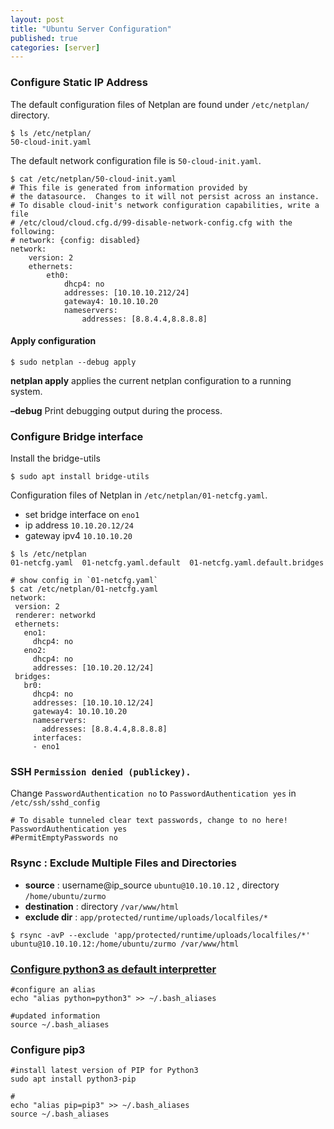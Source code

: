 ```yaml
---
layout: post
title: "Ubuntu Server Configuration"
published: true
categories: [server]
---
```


### Configure Static IP Address
The default configuration files of Netplan are found under `/etc/netplan/` directory.
```shell
$ ls /etc/netplan/
50-cloud-init.yaml
```
The default network configuration file is `50-cloud-init.yaml`.

```shell
$ cat /etc/netplan/50-cloud-init.yaml
# This file is generated from information provided by
# the datasource.  Changes to it will not persist across an instance.
# To disable cloud-init's network configuration capabilities, write a file
# /etc/cloud/cloud.cfg.d/99-disable-network-config.cfg with the following:
# network: {config: disabled}
network:
    version: 2
    ethernets:
        eth0:
            dhcp4: no
            addresses: [10.10.10.212/24]
            gateway4: 10.10.10.20
            nameservers:
                addresses: [8.8.4.4,8.8.8.8]
```

#### Apply configuration
```shell
$ sudo netplan --debug apply
```
**netplan apply** applies the current netplan configuration to a running system.

**–debug** Print debugging output during the process.

### Configure Bridge interface
Install the bridge-utils
```shell
$ sudo apt install bridge-utils
```

Configuration files of Netplan in `/etc/netplan/01-netcfg.yaml`.
* set bridge interface on `eno1`
* ip address `10.10.20.12/24`
* gateway ipv4 `10.10.10.20`

 ```shell
$ ls /etc/netplan
01-netcfg.yaml  01-netcfg.yaml.default  01-netcfg.yaml.default.bridges

# show config in `01-netcfg.yaml`
$ cat /etc/netplan/01-netcfg.yaml
network:
  version: 2
  renderer: networkd
  ethernets:
    eno1:
      dhcp4: no
    eno2:
      dhcp4: no
      addresses: [10.10.20.12/24]
  bridges:
    br0:
      dhcp4: no        
      addresses: [10.10.10.12/24]
      gateway4: 10.10.10.20
      nameservers:
        addresses: [8.8.4.4,8.8.8.8]
      interfaces:
      - eno1

```

### SSH `Permission denied (publickey).`

Change `PasswordAuthentication no` to `PasswordAuthentication yes` in `/etc/ssh/sshd_config`
```
# To disable tunneled clear text passwords, change to no here!
PasswordAuthentication yes
#PermitEmptyPasswords no
```

### Rsync : Exclude Multiple Files and Directories
* **source** : username@ip_source `ubuntu@10.10.10.12` , directory `/home/ubuntu/zurmo`
* **destination** : directory `/var/www/html`
* **exclude dir** : `app/protected/runtime/uploads/localfiles/*`

```shell
$ rsync -avP --exclude 'app/protected/runtime/uploads/localfiles/*'  ubuntu@10.10.10.12:/home/ubuntu/zurmo /var/www/html
```

### [Configure python3 as default interpretter][1]
```shell
#configure an alias
echo "alias python=python3" >> ~/.bash_aliases

#updated information
source ~/.bash_aliases
```

### Configure pip3
```shell
#install latest version of PIP for Python3
sudo apt install python3-pip

#
echo "alias pip=pip3" >> ~/.bash_aliases
source ~/.bash_aliases
```

[1]: https://garywoodfine.com/configure-python-3-4-default-ubuntu-14-04-2/ "Configure Python 3 as default on Ubuntu"
